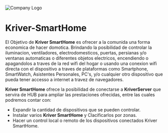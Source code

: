![Company Logo](https://imageshack.com/a/img924/4600/Pec3uO.jpg)

# Kriver-SmartHome

El Objetivo de **Kriver SmartHome** es ofrecer a la comunida una forma economica de hacer domotica. Brindando la posibilidad de controlar la iluminacion, ventiladores, electrodomesticos, puertas, persianas y/o ventanas automaticas o diferentes objetos electricos, encendiendo o apagandolos a traves de la red wifi del hogar o usando una conexion wifi directa con el dispositivo a traves de plataformas como Smartphone, SmartWatch, Asistentes Personales, PC's, y/o cualquier otro dispositivo que pueda tener accesso a internet a travez de navegadores.

**Kriver SmartHome** ofrece la posibilidad de conectarse a **KriverServer** que servira de HUB para ampliar las prestaciones ofrecidas, entre las cuales podremos contar con:

* Expandir la cantidad de dispositivos que se pueden controlar.
* Instalar varios **Kriver SmartHome** y Clacificarlos por zonas. 
* Hacer un control local o remoto de los dispositivos conectados Kriver SmartHome.
